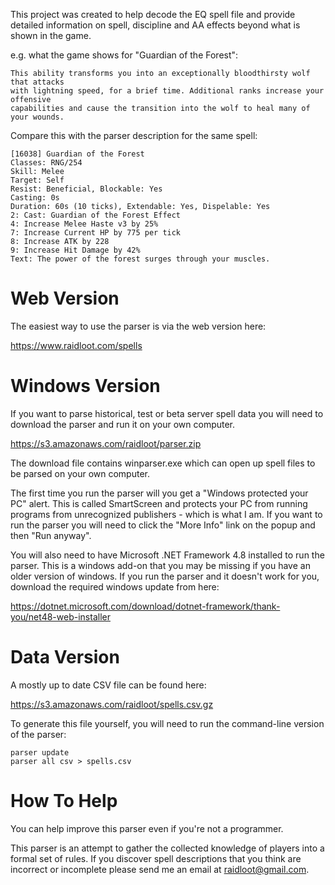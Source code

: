 This project was created to help decode the EQ spell file and provide detailed information on spell, discipline and AA effects beyond what is shown in the game.

e.g. what the game shows for "Guardian of the Forest":

```
This ability transforms you into an exceptionally bloodthirsty wolf that attacks
with lightning speed, for a brief time. Additional ranks increase your offensive
capabilities and cause the transition into the wolf to heal many of your wounds.
```

Compare this with the parser description for the same spell:

```
[16038] Guardian of the Forest
Classes: RNG/254
Skill: Melee
Target: Self
Resist: Beneficial, Blockable: Yes
Casting: 0s
Duration: 60s (10 ticks), Extendable: Yes, Dispelable: Yes
2: Cast: Guardian of the Forest Effect
4: Increase Melee Haste v3 by 25%
7: Increase Current HP by 775 per tick
8: Increase ATK by 228
9: Increase Hit Damage by 42%
Text: The power of the forest surges through your muscles.
```

# Web Version #

The easiest way to use the parser is via the web version here:

https://www.raidloot.com/spells


# Windows Version #

If you want to parse historical, test or beta server spell data you will need to download the parser and run it on your own computer.

https://s3.amazonaws.com/raidloot/parser.zip

The download file contains winparser.exe which can open up spell files to be parsed on your own computer.

The first time you run the parser will you get a "Windows protected your PC" alert. This is called SmartScreen and protects your PC from running programs from unrecognized publishers - which is what I am. If you want to run the parser you will need to click the "More Info" link on the popup and then "Run anyway".

You will also need to have Microsoft .NET Framework 4.8 installed to run the parser. This is a windows add-on that you may be missing if you have an older version of windows. If you run the parser and it doesn't work for you, download the required windows update from here:

https://dotnet.microsoft.com/download/dotnet-framework/thank-you/net48-web-installer


# Data Version #

A mostly up to date CSV file can be found here:

https://s3.amazonaws.com/raidloot/spells.csv.gz

To generate this file yourself, you will need to run the command-line version of the parser:

```
parser update
parser all csv > spells.csv
```


# How To Help #

You can help improve this parser even if you're not a programmer. 

This parser is an attempt to gather the collected knowledge of players into a formal set of rules. If you discover spell descriptions that you think are incorrect or incomplete please send me an email at raidloot@gmail.com.

